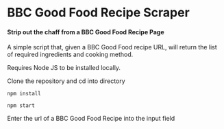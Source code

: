 # BBC Good Food Recipe Scraper

#### Strip out the chaff from a BBC Good Food Recipe Page

A simple script that, given a BBC Good Food recipe URL, will return the 
list of required ingredients and cooking method.

Requires Node JS to be installed locally.

Clone the repository and cd into directory

```
npm install
```

```
npm start
```

Enter the url of a BBC Good Food Recipe into the input field


